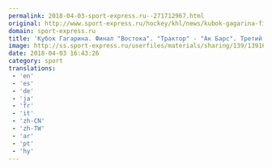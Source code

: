 ```yaml
---
permalink: 2018-04-03-sport-express.ru--271712967.html
original: http://www.sport-express.ru/hockey/khl/news/kubok-gagarina-final-vostoka-traktor-ak-bars-tretiy-match-1391690/
domain: sport-express.ru
title: 'Кубок Гагарина. Финал "Востока". "Трактор" - "Ак Барс". Третий матч'
image: http://ss.sport-express.ru/userfiles/materials/sharing/139/1391690.jpg
date: 2018-04-03 16:43:26
category: sport
translations: 
 - 'en'
 - 'es'
 - 'de'
 - 'ja'
 - 'fr'
 - 'it'
 - 'zh-CN'
 - 'zh-TW'
 - 'ar'
 - 'pt'
 - 'hy'
---
```



